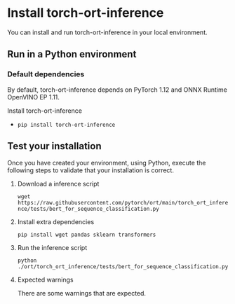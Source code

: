 # Install torch-ort-inference

You can install and run torch-ort-inference in your local environment.

## Run in a Python environment

### Default dependencies

By default, torch-ort-inference depends on PyTorch 1.12 and ONNX Runtime OpenVINO EP 1.11.

Install torch-ort-inference

- `pip install torch-ort-inference`

## Test your installation

Once you have created your environment, using Python, execute the following steps to validate that your installation is correct.

1. Download a inference script

    `wget https://raw.githubusercontent.com/pytorch/ort/main/torch_ort_inference/tests/bert_for_sequence_classification.py`

2. Install extra dependencies

    `pip install wget pandas sklearn transformers`

3. Run the inference script

    `python ./ort/torch_ort_inference/tests/bert_for_sequence_classification.py`

4. Expected warnings

   There are some warnings that are expected.
